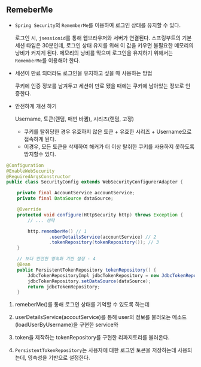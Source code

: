
## RemeberMe

- `Spring Security`의 `RememberMe`를 이용하여 로그인 상태를 유지할 수 있다.

    로그인 시, `jsessionid`를 통해 웹브라우저와 서버가 연결된다. 스프링부트의 기본 세션 타임은 30분인데, 로그인 상태 유지를 위해 이 값을 키우면 불필요한 메모리의 낭비가 커지게 된다. 메모리의 낭비를 막으며 로그인을 유지하기 위해서는 `RememberMe`를 이용해야 한다.
- 세션이 만료 되더라도 로그인을 유지하고 싶을 때 사용하는 방법

    쿠키에 인증 정보를 남겨두고 세션이 만료 됐을 때에는 쿠키에 남아있는 정보로 인증한다.

- 안전하게 개선 하기

    Username, 토큰(랜덤, 매번 바뀜), 시리즈(랜덤, 고정)
    - 쿠키를 탈취당한 경우 유효하지 않은 토큰 + 유효한 시리즈 + Username으로 접속하게 된다.
    - 이경우, 모든 토큰을 삭제하여 해커가 더 이상 탈취한 쿠키를 사용하지 못하도록 방지할수 있다.

```Java
@Configuration
@EnableWebSecurity
@RequiredArgsConstructor
public class SecurityConfig extends WebSecurityConfigurerAdapter {

    private final AccountService accountService;
    private final DataSource dataSource;

    @Override
    protected void configure(HttpSecurity http) throws Exception {
        // ... 생략

        http.rememberMe() // 1
                .userDetailsService(accountService) // 2
                .tokenRepository(tokenRepository()); // 3
    }

    // 보다 안전한 영속화 기반 설정 - 4
    @Bean
    public PersistentTokenRepository tokenRepository() {
        JdbcTokenRepositoryImpl jdbcTokenRepository = new JdbcTokenRepositoryImpl();
        jdbcTokenRepository.setDataSource(dataSource);
        return jdbcTokenRepository;
    }

```

1. remeberMe()를 통해 로그인 상태를 기억할 수 있도록 하는데
2. userDetailsService(accoutService)를 통해 user의 정보를 불러오는 메소드(loadUserByUsername)을 구현한 service와
3. token을 제작하는 tokenRepository를 구현한 리파지토리를 불러온다.

4. `PersistentTokenRepository`는 사용자에 대한 로그인 토큰을 저장하는데 사용되는데, 영속성을 기반으로 설정한다.



